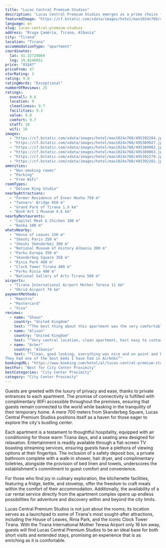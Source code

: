 ```yaml
---
title: "Lucas Central Premium Studios"
description: "Lucas Central Premium Studios emerges as a prime choice for travelers seeking a blend of comfort and convenience in the heart of Tirana."
featuredImage: "https://cf.bstatic.com/xdata/images/hotel/max1024x768/495392284.jpg?k=6dc4e9a2f7b2b170c3a922f17913970ac0cc68d6bdd1f046c831129b4aeba74e&o=&hp=1"
language: en
slug: lucas-central-premium-studios
address: "Rruga Çamëria, Tirana, Albania"
city: "Tirana"
location: "Tirana"
accommodationType: "apartment"
coordinates:
  lat: 41.32728069
  lng: 19.8148051
price: "US$47"
priceFrom: 47
starRating: 3
rating: 9.6
ratingWords: "Exceptional"
numberOfReviews: 25
ratings:
  overall: 9.6
  location: 9
  cleanliness: 9.7
  facilities: 9.3
  value: 9.8
  comfort: 9.7
  staff: 10
  wifi: 10
images:
  - "https://cf.bstatic.com/xdata/images/hotel/max1024x768/495392284.jpg?k=6dc4e9a2f7b2b170c3a922f17913970ac0cc68d6bdd1f046c831129b4aeba74e&o=&hp=1"
  - "https://cf.bstatic.com/xdata/images/hotel/max1024x768/495389927.jpg?k=c859b0d03fa01558b9ae1ded6ea21ae39b3c993e0aed310e4320697d005593b3&o=&hp=1"
  - "https://cf.bstatic.com/xdata/images/hotel/max1024x768/495389902.jpg?k=87bd6e8ae3c99ed45064b8b5a61057f837d73c5167f6e700cabdd313e71c67e6&o=&hp=1"
  - "https://cf.bstatic.com/xdata/images/hotel/max1024x768/495389863.jpg?k=b34bad46638bc0fa0d1e3380dd5087105ee32039f1ac758830677be8babe778c&o=&hp=1"
  - "https://cf.bstatic.com/xdata/images/hotel/max1024x768/495392279.jpg?k=def1f05436df37b4c37d4e3e3bc67b10010bdef8f8abb4a330747e52c7bf6046&o=&hp=1"
  - "https://cf.bstatic.com/xdata/images/hotel/max1024x768/495392281.jpg?k=8eed480b199b1dded17030bd48d11d9eeac015d98b9185862ff48f0789301223&o=&hp=1"
amenities:
  - "Non-smoking rooms"
  - "Parking"
  - "Free WiFi"
roomTypes:
  - "Deluxe King Studio"
nearbyAttractions:
  - "Former Residence of Enver Hoxha 750 m"
  - "Tanners' Bridge 950 m"
  - "Grand Park of Tirana 1.9 km"
  - "Bunk'Art 1 Museum 4.6 km"
nearbyRestaurants:
  - "Capitol Meat & Chicken 100 m"
  - "Banka 100 m"
whatsNearby:
  - "House of Leaves 150 m"
  - "Sheshi Paris 250 m"
  - "Sheshi Skënderbej 300 m"
  - "National Museum of History Albania 300 m"
  - "Parku Europa 350 m"
  - "Skanderbeg Square 350 m"
  - "Rinia Park 400 m"
  - "Clock Tower Tirana 400 m"
  - "Parku Rinia 400 m"
  - "National Gallery of Arts Tirana 500 m"
airports:
  - "Tirana International Airport Mother Teresa 11 km"
  - "Ohrid Airport 79 km"
paymentMethods:
  - "Maestro"
  - "Mastercard"
  - "Visa"
reviews:
  - name: "Shaun"
    country: "United Kingdom"
    text: "“The best thing about this apartment was the very comfortable bed. The location is very central and check in instructions were very detailed. Another bonus was the apartment felt very secure, a thick door with locks and cameras.”"
  - name: "Alison"
    country: "United Kingdom"
    text: "“Very central location, clean apartment, host easy to contact via WhatsApp and has free wifi. Host sends video of how to find the apartment which is helpful. Very comfortable bed !”"
  - name: "Arber"
    country: "Albania"
    text: "“Clean, good looking, everything was nice and on point and best of all checkin and checkout could be finished without needing to physically meet anyone.
They had one of the best beds I have had in Airbnbs”"
bookingURL: "https://www.booking.com/hotel/al/lucas-central-premium-studios.en-gb.html?aid=8035640"
bestFor: "Best for City Center Proximity"
bestCategories: "City Center Proximity"
category: "City Center Proximity"
---
```


Guests are greeted with the luxury of privacy and ease, thanks to private entrances to each apartment. The promise of connectivity is fulfilled with complimentary WiFi accessible throughout the premises, ensuring that guests remain connected to the world while basking in the tranquility of their temporary home. A mere 700 meters from Skanderbeg Square, Lucas Central Premium Studios positions itself as a haven for those eager to explore the city's bustling center.

Each apartment is a testament to thoughtful hospitality, equipped with air conditioning for those warm Tirana days, and a seating area designed for relaxation. Entertainment is readily available through a flat-screen TV boasting streaming services, ensuring guests have a plethora of viewing options at their fingertips. The inclusion of a safety deposit box, a private bathroom complete with a walk-in shower, hair dryer, and complimentary toiletries, alongside the provision of bed linen and towels, underscores the establishment's commitment to guest comfort and convenience.

For those who find joy in culinary exploration, the kitchenette facilities, featuring a fridge, kettle, and stovetop, offer the freedom to craft meals within the comfort of their accommodation. Additionally, the availability of a car rental service directly from the apartment complex opens up endless possibilities for adventure and discovery within and beyond the city limits.

Lucas Central Premium Studios is not just about the rooms; its location serves as a launchpad to some of Tirana's most sought-after attractions, including the House of Leaves, Rinia Park, and the iconic Clock Tower Tirana. With the Tirana International Mother Teresa Airport only 16 km away, guests will find Lucas Central Premium Studios to be an ideal base for both short visits and extended stays, promising an experience that is as enriching as it is comfortable.
